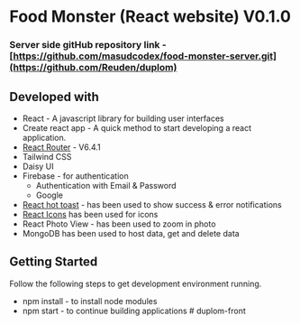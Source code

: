 # Food Monster (React website) V0.1.0
### Server side gitHub repository link - [https://github.com/masudcodex/food-monster-server.git](https://github.com/Reuden/duplom)

## Developed with
  - React - A javascript library for building user interfaces
  - Create react app - A quick method to start developing a react application.
  - [React Router](https://reactrouter.com/) - V6.4.1
  - Tailwind CSS
  - Daisy UI 
  - Firebase - for authentication
     - Authentication with Email & Password
     - Google
  - [React hot toast](https://react-hot-toast.com/) - has been used to show success & error notifications
  - [React Icons](https://react-icons.github.io/react-icons/) has been used for icons
  - React Photo View - has been used to zoom in photo
  - MongoDB has been used to host data, get and delete data

## Getting Started
  
Follow the following steps to get development environment running.
  - npm install - to install node modules
  - npm start - to continue building applications
#   d u p l o m - f r o n t 
 
 
